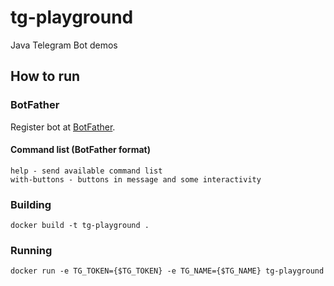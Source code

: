 # tg-playground
Java Telegram Bot demos

## How to run

### BotFather

Register bot at [BotFather](https://t.me/BotFather).

#### Command list (BotFather format)

```
help - send available command list
with-buttons - buttons in message and some interactivity
```

### Building

`docker build -t tg-playground .`

### Running

`docker run -e TG_TOKEN={$TG_TOKEN} -e TG_NAME={$TG_NAME} tg-playground` 